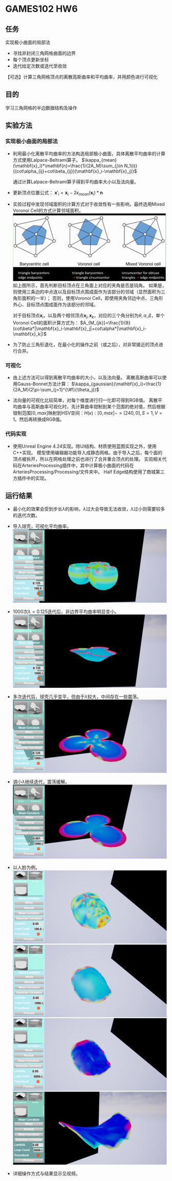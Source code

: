 # GAMES102 HW6

## 任务

实现极小曲面的局部法

- 寻找非封闭三角网格曲面的边界
- 每个顶点更新坐标
- 迭代给定次数或迭代至收敛

【可选】计算三角网格顶点的离散高斯曲率和平均曲率，并用颜色进行可视化

## 目的

学习三角网格的半边数据结构及操作


## 实验方法

### 实现极小曲面的局部法

- 利用最小化离散平均曲率的方法构造局部极小曲面，具体离散平均曲率的计算方式使用Lalpace-Beltrami算子。
  $\kappa_{mean}(\mathbf{x}_i)*\mathbf{n}=\frac{1}{2A_M}\sum_{j\in N_1(i)}{(cot\alpha_{ij}+cot\beta_{ij})(\mathbf{x}_i-\mathbf{x}_j)}$

  通过计算Lalpace-Beltrami算子得到平均曲率大小以及法向量。
  
- 更新顶点位置公式：
  $\mathbf{x}'_i=\mathbf{x}_i-2\kappa_{mean}(\mathbf{x}_i)*\mathbf{n}$
  
- 实验过程中发现邻域面积的计算方式对于收敛性有一些影响，最终选用Mixed Voronoi Cell的方式计算邻域面积。
![Fig1](./Figures/Figure-LocalAverageRegion.PNG)
  如上图所示，首先判断目标顶点在三角面上对应的夹角是否是钝角。
  如果是，则使用三条边的中点连以及目标顶点围成面作为该部分的邻域（显然面积为三角形面积的一半）；
  否则，使用Voronoi Cell，即使用夹角邻边中点、三角形外心、目标顶点围成面作为该部分的邻域。
  
  对于目标顶点$\mathbf{x}_i$，以及两个相邻顶点$\mathbf{x}_j,\mathbf{x}_k$，对应的三个角分别为$\theta,\alpha,\beta$，单个Voronoi Cell的面积计算方式为：
  $A_{M_{jk}}=\frac{1}{8}(cot\beta*|\mathbf{x}_i-\mathbf{x}_j|+cot\alpha*|\mathbf{x}_i-\mathbf{x}_k|)$

- 为了防止三角形退化，在最小化的操作之前（或之后），对非常接近的顶点进行合并。

### 可视化

- 由上述方法可以得到离散平均曲率的大小，以及法向量。
  离散高斯曲率可以使用Gauss-Bonnet方法计算：
  $\kappa_{gaussian}(\mathbf{x}_i)=\frac{1}{2A_M}(2\pi-\sum_{j=1}^{\#f}{\theta_j})$
  
- 法向量的可视化比较简单，对每个维度进行归一化即可得到RGB值。
  离散平均曲率与高斯曲率可视化时，先计算曲率钳制到某个范围的绝对值，然后根据钳制范围$[0,max]$映射到HSV空间：$H(\kappa):[0,max]->[240,0],S=1,V=1$。然后再转换成RGB值。
  
### 代码实现
  
- 使用Unreal Engine 4.24实现。除UI结构、材质使用蓝图实现之外，使用C++实现。
  模型使用编辑器功能导入成静态网格。由于导入之后，每个面的顶点被拆开，所以在网格处理之前也进行了合并重合顶点的处理。
  实验相关代码在ArteriesProcessing插件中，其中计算极小曲面的代码在ArteriesProcessing/Processing/文件夹中。
  Half Edge结构使用了商城第三方插件中的实现。

## 运行结果

- 最小化的效果会受到步长$\lambda$的影响，$\lambda$过大会导致无法收敛，$\lambda$过小则需要较多的迭代次数。

- 导入球壳，可视化平均曲率。
![Fig2](./Figures/Figure-Ball0.PNG)

- 1000次$\lambda=0.125$迭代后，非边界平均曲率明显变小。
![Fig3](./Figures/Figure-Ball1.PNG)

- 多次迭代后，球壳几乎变平，但由于$\lambda$较大，中间存在一些震荡。
![Fig4](./Figures/Figure-Ball2.PNG)

- 调小$\lambda$继续迭代，震荡缓解。
![Fig5](./Figures/Figure-Ball3.PNG)

- 以人脸为例。
![Fig6](./Figures/Figure-Face0.PNG)
![Fig7](./Figures/Figure-Face1.PNG)
![Fig8](./Figures/Figure-Face2.PNG)
![Fig9](./Figures/Figure-Face3.PNG)

- 详细操作方式与结果显示见视频。
